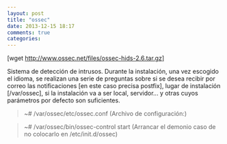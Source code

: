 ```yaml
---
layout: post
title: "ossec"
date: 2013-12-15 18:17
comments: true
categories: 
---
```

[wget http://www.ossec.net/files/ossec-hids-2.6.tar.gz]

Sistema de detección de intrusos. Durante la instalación, una vez escogido el idioma, se realizan una serie de preguntas sobre si se desea recibir por correo las notificaciones [en este caso precisa postfix], lugar de instalación [/var/ossec], si la instalación va a ser local, servidor... y otras cuyos parámetros por defecto son suficientes.

>~# /var/ossec/etc/ossec.conf (Archivo de configuración:)

>~# /var/ossec/bin/ossec-control start (Arrancar el demonio caso de no colocarlo en /etc/init.d/ossec)

